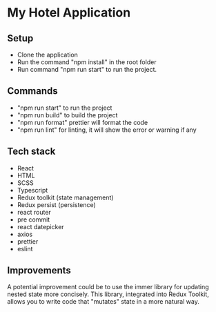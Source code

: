 # My Hotel Application

## Setup

- Clone the application
- Run the command "npm install" in the root folder
- Run command "npm run start" to run the project.

## Commands

- "npm run start" to run the project
- "npm run build" to build the project
- "npm run format" prettier will format the code
- "npm run lint" for linting, it will show the error or warning if any

## Tech stack

- React
- HTML
- SCSS
- Typescript
- Redux toolkit (state management)
- Redux persist (persistence)
- react router
- pre commit
- react datepicker
- axios
- prettier
- eslint

## Improvements

A potential improvement could be to use the immer library for updating nested state more concisely. This library, integrated into Redux Toolkit, allows you to write code that "mutates" state in a more natural way.
